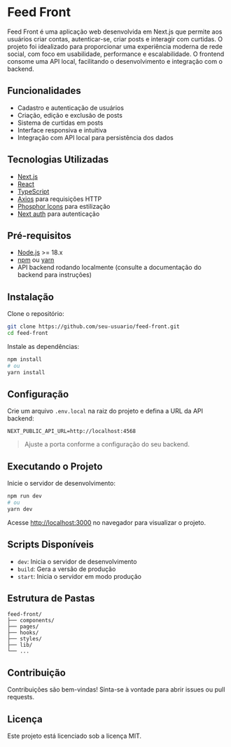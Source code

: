 # Feed Front

Feed Front é uma aplicação web desenvolvida em Next.js que permite aos usuários criar contas, autenticar-se, criar posts e interagir com curtidas. O projeto foi idealizado para proporcionar uma experiência moderna de rede social, com foco em usabilidade, performance e escalabilidade. O frontend consome uma API local, facilitando o desenvolvimento e integração com o backend.

## Funcionalidades

- Cadastro e autenticação de usuários
- Criação, edição e exclusão de posts
- Sistema de curtidas em posts
- Interface responsiva e intuitiva
- Integração com API local para persistência dos dados

## Tecnologias Utilizadas

- [Next.js](https://nextjs.org/)
- [React](https://react.dev/)
- [TypeScript](https://www.typescriptlang.org/)
- [Axios](https://axios-http.com/) para requisições HTTP
- [Phosphor Icons](https://phosphoricons.com/) para estilização
- [Next auth](https://next-auth.js.org/) para autenticação

## Pré-requisitos

- [Node.js](https://nodejs.org/) >= 18.x
- [npm](https://www.npmjs.com/) ou [yarn](https://yarnpkg.com/)
- API backend rodando localmente (consulte a documentação do backend para instruções)

## Instalação

Clone o repositório:

```bash
git clone https://github.com/seu-usuario/feed-front.git
cd feed-front
```

Instale as dependências:

```bash
npm install
# ou
yarn install
```

## Configuração

Crie um arquivo `.env.local` na raiz do projeto e defina a URL da API backend:

```env
NEXT_PUBLIC_API_URL=http://localhost:4568
```

> Ajuste a porta conforme a configuração do seu backend.

## Executando o Projeto

Inicie o servidor de desenvolvimento:

```bash
npm run dev
# ou
yarn dev
```

Acesse [http://localhost:3000](http://localhost:3000) no navegador para visualizar o projeto.

## Scripts Disponíveis

- `dev`: Inicia o servidor de desenvolvimento
- `build`: Gera a versão de produção
- `start`: Inicia o servidor em modo produção

## Estrutura de Pastas

```
feed-front/
├── components/
├── pages/
├── hooks/
├── styles/
├── lib/
└── ...
```

## Contribuição

Contribuições são bem-vindas! Sinta-se à vontade para abrir issues ou pull requests.

## Licença

Este projeto está licenciado sob a licença MIT.



